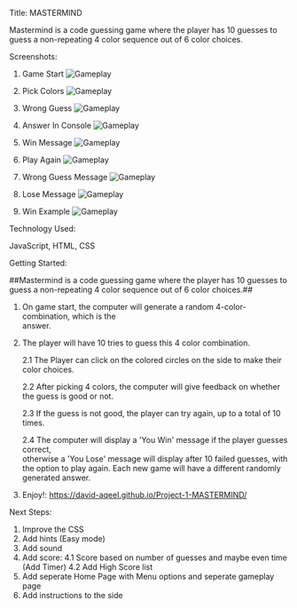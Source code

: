 Title: MASTERMIND

Mastermind is a code guessing game where the player has 10 guesses to guess a non-repeating 4 color sequence out of 6 color choices.


Screenshots:


1. Game Start
![Gameplay](https://github.com/David-Aqeel/Project-1-MASTERMIND/blob/main/imgs/Screenshot1.png)

2. Pick Colors
![Gameplay](https://github.com/David-Aqeel/Project-1-MASTERMIND/blob/main/imgs/Screenshot2.png)

3. Wrong Guess
![Gameplay](https://github.com/David-Aqeel/Project-1-MASTERMIND/blob/main/imgs/Screenshot3.png)

4. Answer In Console
![Gameplay](https://github.com/David-Aqeel/Project-1-MASTERMIND/blob/main/imgs/Screenshot4.png)

5. Win Message
![Gameplay](https://github.com/David-Aqeel/Project-1-MASTERMIND/blob/main/imgs/Screenshot5.png)

6. Play Again
![Gameplay](https://github.com/David-Aqeel/Project-1-MASTERMIND/blob/main/imgs/Screenshot6.png)

7. Wrong Guess Message
![Gameplay](https://github.com/David-Aqeel/Project-1-MASTERMIND/blob/main/imgs/Screenshot7.png)

8. Lose Message
![Gameplay](https://github.com/David-Aqeel/Project-1-MASTERMIND/blob/main/imgs/Screenshot8.png)

9. Win Example
![Gameplay](https://github.com/David-Aqeel/Project-1-MASTERMIND/blob/main/imgs/Screenshot9.png)


Technology Used: 

JavaScript, HTML, CSS

Getting Started:

##Mastermind is a code guessing game where the player has 10 guesses to guess a non-repeating 4 color sequence out of 6 color choices.##

1. On game start, the computer will generate a random 4-color-combination, which is the     
    answer.
2. The player will have 10 tries to guess this 4 color combination.


    2.1 The Player can click on the colored circles on the side to make their color choices.

    2.2 After picking 4 colors, the computer will give feedback on whether the guess is good 
        or not.

    2.3 If the guess is not good, the player can try again, up to a total of 10 times.
    
    2.4 The computer will display a 'You Win' message if the player guesses correct,    
        otherwise a 'You Lose' message will display after 10 failed guesses, with the option to play again. Each new game will have a different randomly generated answer.

3. Enjoy!:  https://david-aqeel.github.io/Project-1-MASTERMIND/

Next Steps: 

1. Improve the CSS
2. Add hints (Easy mode)
3. Add sound
4. Add score:
    4.1 Score based on number of guesses and maybe even time (Add Timer)
    4.2 Add High Score list
5. Add seperate Home Page with Menu options and seperate gameplay page
6. Add instructions to the side